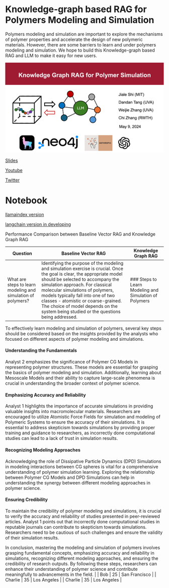 # Knowledge-graph based  RAG for Polymers Modeling and Simulation

Polymers modeling and simulation are important to explore the mechanisms of polymer properties and accelerate the design of new polymeric materials.
However, there are some barriers to learn and under polymers modeling and simulation. We hope to build this Knowledge-graph based  RAG and LLM to make it easy for new users. 


![summary](./images/LLM_hackthon2024.png)

[Slides](./kg-rag-llm-slides.pdf)

[Youtube](https://www.youtube.com/watch?v=VXMX4sJVxdE)

[Twitter](https://twitter.com/Jiale_Shi/status/1788669935293796727)


# Notebook
[llamaindex version](./notebook/llamaindex_RAG_Polymer_Simulation_Template.ipynb)

[langchain version in developing](./notebook/langchain_RAG_Polymer_Simulation_Template.ipynb)


Performance Comparison between Baseline Vector RAG and Knowledge Graph RAG

| Question    |  Baseline Vector RAG | Knowledge Graph RAG      |
|---------|-----|------------|
| What are steps to learn modeling and simulation of polymers?  | Identifying the purpose of the modeling and simulation exercise is crucial. Once the goal is clear, the appropriate model should be selected to accompany the simulation approach. For classical molecular simulations of polymers, models typically fall into one of two classes - atomistic or coarse-grained. The choice of model depends on the system being studied or the questions being addressed.   | ### Steps to Learn Modeling and Simulation of Polymers

To effectively learn modeling and simulation of polymers, several key steps should be considered based on the insights provided by the analysts who focused on different aspects of polymer modeling and simulations.

#### Understanding the Fundamentals
Analyst 2 emphasizes the significance of Polymer CG Models in representing polymer structures. These models are essential for grasping the basics of polymer modeling and simulation. Additionally, learning about Mesoscale Models and their ability to capture large-scale phenomena is crucial in understanding the broader context of polymer science.

#### Emphasizing Accuracy and Reliability
Analyst 1 highlights the importance of accurate simulations in providing valuable insights into macromolecular materials. Researchers are encouraged to utilize Atomistic Force Fields for simulation and modeling of Polymeric Systems to ensure the accuracy of their simulations. It is essential to address skepticism towards simulations by providing proper training and guidance to researchers, as incorrectly done computational studies can lead to a lack of trust in simulation results.

#### Recognizing Modeling Approaches
Acknowledging the role of Dissipative Particle Dynamics (DPD) Simulations in modeling interactions between CG spheres is vital for a comprehensive understanding of polymer simulation learning. Exploring the relationship between Polymer CG Models and DPD Simulations can help in understanding the synergy between different modeling approaches in polymer science.

#### Ensuring Credibility
To maintain the credibility of polymer modeling and simulations, it is crucial to verify the accuracy and reliability of studies presented in peer-reviewed articles. Analyst 1 points out that incorrectly done computational studies in reputable journals can contribute to skepticism towards simulations. Researchers need to be cautious of such challenges and ensure the validity of their simulation results.

In conclusion, mastering the modeling and simulation of polymers involves grasping fundamental concepts, emphasizing accuracy and reliability in simulations, recognizing different modeling approaches, and ensuring the credibility of research outputs. By following these steps, researchers can enhance their understanding of polymer science and contribute meaningfully to advancements in the field.
 |
| Bob     | 25  | San Francisco |
| Charlie | 35  | Los Angeles |
| Charlie | 35  | Los Angeles |
